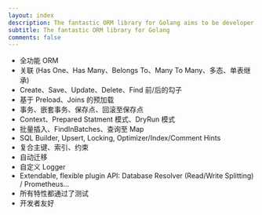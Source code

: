 ```yaml
---
layout: index
description: The fantastic ORM library for Golang aims to be developer friendly.
subtitle: The fantastic ORM library for Golang
comments: false
---
```


* <i class="fa fa-arrow-circle-right" aria-hidden="true"></i> 全功能 ORM
* <i class="fa fa-arrow-circle-right" aria-hidden="true"></i> 关联 (Has One、Has Many、Belongs To、Many To Many、多态、单表继承)
* <i class="fa fa-arrow-circle-right" aria-hidden="true"></i> Create、Save、Update、Delete、Find 前/后的勾子
* <i class="fa fa-arrow-circle-right" aria-hidden="true"></i> 基于 Preload、Joins 的预加载
* <i class="fa fa-arrow-circle-right" aria-hidden="true"></i> 事务、嵌套事务、保存点、回滚至保存点
* <i class="fa fa-arrow-circle-right" aria-hidden="true"></i> Context、Prepared Statment 模式、DryRun 模式
* <i class="fa fa-arrow-circle-right" aria-hidden="true"></i> 批量插入、FindInBatches、查询至 Map
* <i class="fa fa-arrow-circle-right" aria-hidden="true"></i> SQL Builder, Upsert, Locking, Optimizer/Index/Comment Hints
* <i class="fa fa-arrow-circle-right" aria-hidden="true"></i> 复合主键、索引、约束
* <i class="fa fa-arrow-circle-right" aria-hidden="true"></i> 自动迁移
* <i class="fa fa-arrow-circle-right" aria-hidden="true"></i> 自定义 Logger
* <i class="fa fa-arrow-circle-right" aria-hidden="true"></i> Extendable, flexible plugin API: Database Resolver (Read/Write Splitting) / Prometheus...
* <i class="fa fa-arrow-circle-right" aria-hidden="true"></i> 所有特性都通过了测试
* <i class="fa fa-arrow-circle-right" aria-hidden="true"></i> 开发者友好
